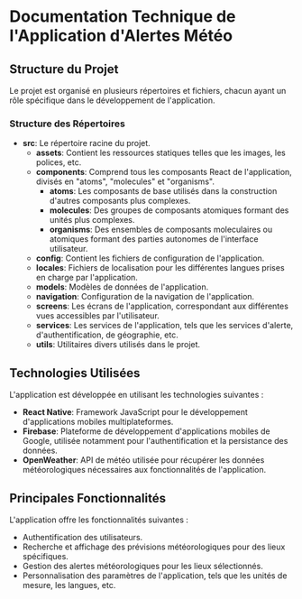 # Documentation Technique de l'Application d'Alertes Météo

## Structure du Projet

Le projet est organisé en plusieurs répertoires et fichiers, chacun ayant un rôle spécifique dans le développement de l'application.

### Structure des Répertoires

- **src**: Le répertoire racine du projet.
  - **assets**: Contient les ressources statiques telles que les images, les polices, etc.
  - **components**: Comprend tous les composants React de l'application, divisés en "atoms", "molecules" et "organisms".
    - **atoms**: Les composants de base utilisés dans la construction d'autres composants plus complexes.
    - **molecules**: Des groupes de composants atomiques formant des unités plus complexes.
    - **organisms**: Des ensembles de composants moleculaires ou atomiques formant des parties autonomes de l'interface utilisateur.
  - **config**: Contient les fichiers de configuration de l'application.
  - **locales**: Fichiers de localisation pour les différentes langues prises en charge par l'application.
  - **models**: Modèles de données de l'application.
  - **navigation**: Configuration de la navigation de l'application.
  - **screens**: Les écrans de l'application, correspondant aux différentes vues accessibles par l'utilisateur.
  - **services**: Les services de l'application, tels que les services d'alerte, d'authentification, de géographie, etc.
  - **utils**: Utilitaires divers utilisés dans le projet.



## Technologies Utilisées

L'application est développée en utilisant les technologies suivantes :

- **React Native**: Framework JavaScript pour le développement d'applications mobiles multiplateformes.
- **Firebase**: Plateforme de développement d'applications mobiles de Google, utilisée notamment pour l'authentification et la persistance des données.
- **OpenWeather**: API de météo utilisée pour récupérer les données météorologiques nécessaires aux fonctionnalités de l'application.

## Principales Fonctionnalités

L'application offre les fonctionnalités suivantes :

- Authentification des utilisateurs.
- Recherche et affichage des prévisions météorologiques pour des lieux spécifiques.
- Gestion des alertes météorologiques pour les lieux sélectionnés.
- Personnalisation des paramètres de l'application, tels que les unités de mesure, les langues, etc.
